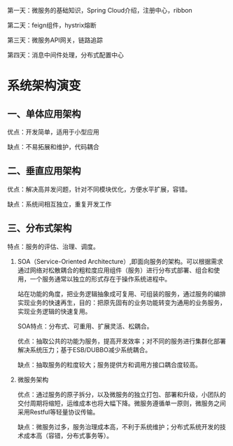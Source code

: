 第一天：微服务的基础知识，Spring Cloud介绍，注册中心，ribbon

第二天：feign组件，hystrix熔断

第三天：微服务API网关，链路追踪

第四天：消息中间件处理，分布式配置中心

# 系统架构演变

## 一、单体应用架构

优点：开发简单，适用于小型应用

缺点：不易拓展和维护，代码耦合

## 二、垂直应用架构

优点：解决高并发问题，针对不同模块优化，方便水平扩展，容错。

缺点：系统间相互独立，重复开发工作

## 三、分布式架构

特点：服务的评估、治理、调度。

1. SOA（Service-Oriented Architecture）,即面向服务的架构。可以根据需求通过网络对松散耦合的粗粒度应用组件（服务）进行分布式部署、组合和使用，一个服务通常以独立的形式存在于操作系统进程中。

   站在功能的角度，把业务逻辑抽象成可复用、可组装的服务，通过服务的编排实现业务的快速再生，目的：把原先固有的业务功能转变为通用的业务服务，实现业务逻辑的快速复用。

   SOA特点：分布式、可重用、扩展灵活、松耦合。

   优点：抽取公共的功能为服务，提高开发效率；对不同的服务进行集群化部署解决系统压力；基于ESB/DUBBO减少系统耦合。

   缺点：抽取服务的粒度较大；服务提供方和调用方接口耦合度较高。

2. 微服务架构

   优点：通过服务的原子拆分，以及微服务的独立打包、部署和升级，小团队的交付周期将缩短，运维成本也将大幅下降。微服务遵循单一原则，微服务之间采用Restful等轻量协议传输。

   缺点：微服务过多，服务治理成本高，不利于系统维护；分布式系统开发的技术成本高（容错，分布式事务等）。

   